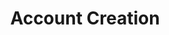 ---
title: Account Creation
parent: /phases/04-attack-execution
ref-id: TAC-12
short-desc: Fake Account creation is the automated or manual creation of a large number of user accounts that are not associated with a real person or are created with a real person’s details without their knowing consent.
layout: tactic
---